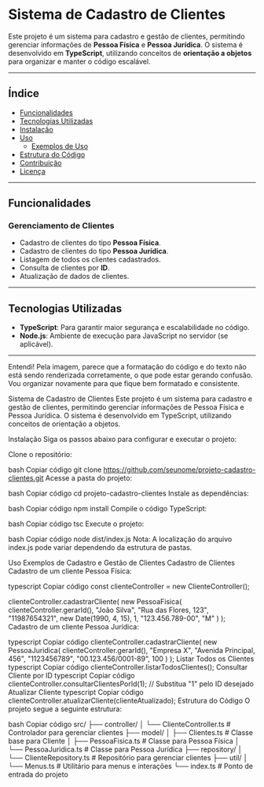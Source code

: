 # Sistema de Cadastro de Clientes

Este projeto é um sistema para cadastro e gestão de clientes, permitindo gerenciar informações de **Pessoa Física** e **Pessoa Jurídica**. O sistema é desenvolvido em **TypeScript**, utilizando conceitos de **orientação a objetos** para organizar e manter o código escalável.

---

## Índice

- [Funcionalidades](#funcionalidades)
- [Tecnologias Utilizadas](#tecnologias-utilizadas)
- [Instalação](#instalação)
- [Uso](#uso)
  - [Exemplos de Uso](#exemplos-de-uso)
- [Estrutura do Código](#estrutura-do-código)
- [Contribuição](#contribuição)
- [Licença](#licença)

---

## Funcionalidades

### Gerenciamento de Clientes
- Cadastro de clientes do tipo **Pessoa Física**.
- Cadastro de clientes do tipo **Pessoa Jurídica**.
- Listagem de todos os clientes cadastrados.
- Consulta de clientes por **ID**.
- Atualização de dados de clientes.

---

## Tecnologias Utilizadas

- **TypeScript**: Para garantir maior segurança e escalabilidade no código.
- **Node.js**: Ambiente de execução para JavaScript no servidor (se aplicável).

---


Entendi! Pela imagem, parece que a formatação do código e do texto não está sendo renderizada corretamente, o que pode estar gerando confusão. Vou organizar novamente para que fique bem formatado e consistente.

Sistema de Cadastro de Clientes
Este projeto é um sistema para cadastro e gestão de clientes, permitindo gerenciar informações de Pessoa Física e Pessoa Jurídica. O sistema é desenvolvido em TypeScript, utilizando conceitos de orientação a objetos.

Instalação
Siga os passos abaixo para configurar e executar o projeto:

Clone o repositório:

bash
Copiar código
git clone https://github.com/seunome/projeto-cadastro-clientes.git
Acesse a pasta do projeto:

bash
Copiar código
cd projeto-cadastro-clientes
Instale as dependências:

bash
Copiar código
npm install
Compile o código TypeScript:

bash
Copiar código
tsc
Execute o projeto:

bash
Copiar código
node dist/index.js
Nota: A localização do arquivo index.js pode variar dependendo da estrutura de pastas.

Uso
Exemplos de Cadastro e Gestão de Clientes
Cadastro de Clientes
Cadastro de um cliente Pessoa Física:

typescript
Copiar código
const clienteController = new ClienteController();

clienteController.cadastrarCliente(
  new PessoaFisica(
    clienteController.gerarId(),
    "João Silva",
    "Rua das Flores, 123",
    "11987654321",
    new Date(1990, 4, 15),
    1,
    "123.456.789-00",
    "M"
  )
);
Cadastro de um cliente Pessoa Jurídica:

typescript
Copiar código
clienteController.cadastrarCliente(
  new PessoaJuridica(
    clienteController.gerarId(),
    "Empresa X",
    "Avenida Principal, 456",
    "1123456789",
    "00.123.456/0001-89",
    100
  )
);
Listar Todos os Clientes
typescript
Copiar código
clienteController.listarTodosClientes();
Consultar Cliente por ID
typescript
Copiar código
clienteController.consultarClientesPorId(1); // Substitua "1" pelo ID desejado
Atualizar Cliente
typescript
Copiar código
clienteController.atualizarCliente(clienteAtualizado);
Estrutura do Código
O projeto segue a seguinte estrutura:

bash
Copiar código
src/
├── controller/
│   └── ClienteController.ts  # Controlador para gerenciar clientes
├── model/
│   ├── Clientes.ts           # Classe base para Cliente
│   ├── PessoaFisica.ts       # Classe para Pessoa Física
│   └── PessoaJuridica.ts     # Classe para Pessoa Jurídica
├── repository/
│   └── ClienteRepository.ts  # Repositório para gerenciar clientes
├── util/
│   └── Menus.ts              # Utilitário para menus e interações
└── index.ts                  # Ponto de entrada do projeto
